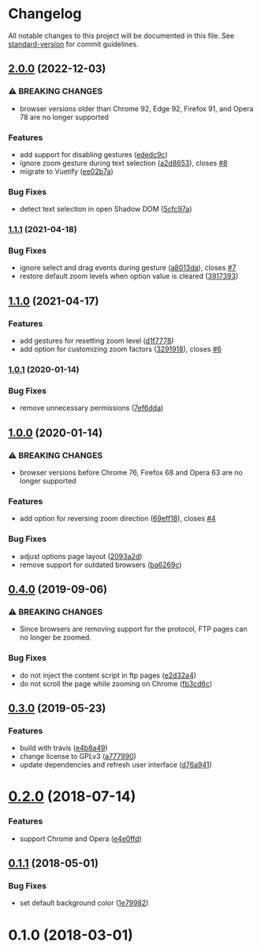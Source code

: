 # Changelog

All notable changes to this project will be documented in this file. See [standard-version](https://github.com/conventional-changelog/standard-version) for commit guidelines.

## [2.0.0](https://github.com/dessant/scroll-zoom/compare/v1.1.1...v2.0.0) (2022-12-03)


### ⚠ BREAKING CHANGES

* browser versions older than Chrome 92, Edge 92,
Firefox 91, and Opera 78 are no longer supported

### Features

* add support for disabling gestures ([ededc9c](https://github.com/dessant/scroll-zoom/commit/ededc9cb910d53e8ced702d8fcd7fbeac92047ec))
* ignore zoom gesture during text selection ([a2d8653](https://github.com/dessant/scroll-zoom/commit/a2d8653267168b385cdde3d5ba5190ccc7cc0926)), closes [#8](https://github.com/dessant/scroll-zoom/issues/8)
* migrate to Vuetify ([ee02b7a](https://github.com/dessant/scroll-zoom/commit/ee02b7a3e092969f6e094c77f2d261882aeddc47))


### Bug Fixes

* detect text selection in open Shadow DOM ([5cfc97a](https://github.com/dessant/scroll-zoom/commit/5cfc97a4f05db36ef9f20159625b48794528e5d3))

### [1.1.1](https://github.com/dessant/scroll-zoom/compare/v1.1.0...v1.1.1) (2021-04-18)


### Bug Fixes

* ignore select and drag events during gesture ([a8013da](https://github.com/dessant/scroll-zoom/commit/a8013da5f11a6cb9911867c1867a1e9095965c60)), closes [#7](https://github.com/dessant/scroll-zoom/issues/7)
* restore default zoom levels when option value is cleared ([3917393](https://github.com/dessant/scroll-zoom/commit/3917393bf9b511eea3771d68b26e323443463fb6))

## [1.1.0](https://github.com/dessant/scroll-zoom/compare/v1.0.1...v1.1.0) (2021-04-17)


### Features

* add gestures for resetting zoom level ([d1f7778](https://github.com/dessant/scroll-zoom/commit/d1f7778698328576c1b32ff46418bf09951bd6df))
* add option for customizing zoom factors ([3291918](https://github.com/dessant/scroll-zoom/commit/32919189bed8d7ca5220793057f8ca5879aa95c0)), closes [#6](https://github.com/dessant/scroll-zoom/issues/6)

### [1.0.1](https://github.com/dessant/scroll-zoom/compare/v1.0.0...v1.0.1) (2020-01-14)


### Bug Fixes

* remove unnecessary permissions ([7ef6dda](https://github.com/dessant/scroll-zoom/commit/7ef6dda6c0c949c3b707232c4141461037cca438))

## [1.0.0](https://github.com/dessant/scroll-zoom/compare/v0.4.0...v1.0.0) (2020-01-14)


### ⚠ BREAKING CHANGES

* browser versions before Chrome 76, Firefox 68 and Opera 63
are no longer supported

### Features

* add option for reversing zoom direction ([69eff18](https://github.com/dessant/scroll-zoom/commit/69eff185a91048a2fbdc88d2db3adf25d744c30f)), closes [#4](https://github.com/dessant/scroll-zoom/issues/4)


### Bug Fixes

* adjust options page layout ([2093a2d](https://github.com/dessant/scroll-zoom/commit/2093a2d49fb14965dd84eb2e3b8590736fe99f30))
* remove support for outdated browsers ([ba6269c](https://github.com/dessant/scroll-zoom/commit/ba6269c077858a512a9489e0cb1d49ef6c5de118))

## [0.4.0](https://github.com/dessant/scroll-zoom/compare/v0.3.0...v0.4.0) (2019-09-06)


### ⚠ BREAKING CHANGES

* Since browsers are removing support for the protocol,
FTP pages can no longer be zoomed.

### Bug Fixes

* do not inject the content script in ftp pages ([e2d32a4](https://github.com/dessant/scroll-zoom/commit/e2d32a4))
* do not scroll the page while zooming on Chrome ([fb3cd6c](https://github.com/dessant/scroll-zoom/commit/fb3cd6c))

## [0.3.0](https://github.com/dessant/scroll-zoom/compare/v0.2.0...v0.3.0) (2019-05-23)


### Features

* build with travis ([e4b8a49](https://github.com/dessant/scroll-zoom/commit/e4b8a49))
* change license to GPLv3 ([a777990](https://github.com/dessant/scroll-zoom/commit/a777990))
* update dependencies and refresh user interface ([d76a941](https://github.com/dessant/scroll-zoom/commit/d76a941))



<a name="0.2.0"></a>
# [0.2.0](https://github.com/dessant/scroll-zoom/compare/v0.1.1...v0.2.0) (2018-07-14)


### Features

* support Chrome and Opera ([e4e0ffd](https://github.com/dessant/scroll-zoom/commit/e4e0ffd))



<a name="0.1.1"></a>
## [0.1.1](https://github.com/dessant/scroll-zoom/compare/v0.1.0...v0.1.1) (2018-05-01)


### Bug Fixes

* set default background color ([1e79982](https://github.com/dessant/scroll-zoom/commit/1e79982))



<a name="0.1.0"></a>
# 0.1.0 (2018-03-01)

